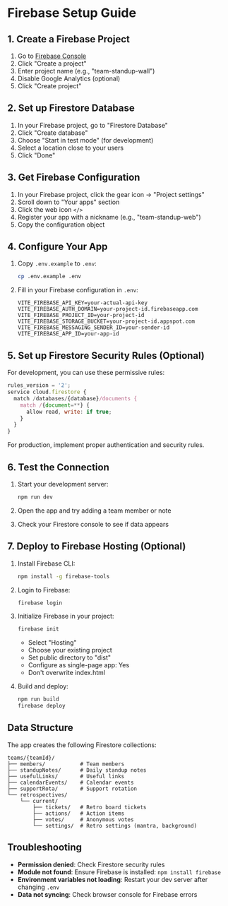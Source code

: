 # Firebase Setup Guide

## 1. Create a Firebase Project

1. Go to [Firebase Console](https://console.firebase.google.com/)
2. Click "Create a project"
3. Enter project name (e.g., "team-standup-wall")
4. Disable Google Analytics (optional)
5. Click "Create project"

## 2. Set up Firestore Database

1. In your Firebase project, go to "Firestore Database"
2. Click "Create database"
3. Choose "Start in test mode" (for development)
4. Select a location close to your users
5. Click "Done"

## 3. Get Firebase Configuration

1. In your Firebase project, click the gear icon → "Project settings"
2. Scroll down to "Your apps" section
3. Click the web icon `</>`
4. Register your app with a nickname (e.g., "team-standup-web")
5. Copy the configuration object

## 4. Configure Your App

1. Copy `.env.example` to `.env`:
   ```bash
   cp .env.example .env
   ```

2. Fill in your Firebase configuration in `.env`:
   ```
   VITE_FIREBASE_API_KEY=your-actual-api-key
   VITE_FIREBASE_AUTH_DOMAIN=your-project-id.firebaseapp.com
   VITE_FIREBASE_PROJECT_ID=your-project-id
   VITE_FIREBASE_STORAGE_BUCKET=your-project-id.appspot.com
   VITE_FIREBASE_MESSAGING_SENDER_ID=your-sender-id
   VITE_FIREBASE_APP_ID=your-app-id
   ```

## 5. Set up Firestore Security Rules (Optional)

For development, you can use these permissive rules:

```javascript
rules_version = '2';
service cloud.firestore {
  match /databases/{database}/documents {
    match /{document=**} {
      allow read, write: if true;
    }
  }
}
```

For production, implement proper authentication and security rules.

## 6. Test the Connection

1. Start your development server:
   ```bash
   npm run dev
   ```

2. Open the app and try adding a team member or note
3. Check your Firestore console to see if data appears

## 7. Deploy to Firebase Hosting (Optional)

1. Install Firebase CLI:
   ```bash
   npm install -g firebase-tools
   ```

2. Login to Firebase:
   ```bash
   firebase login
   ```

3. Initialize Firebase in your project:
   ```bash
   firebase init
   ```
   - Select "Hosting"
   - Choose your existing project
   - Set public directory to "dist"
   - Configure as single-page app: Yes
   - Don't overwrite index.html

4. Build and deploy:
   ```bash
   npm run build
   firebase deploy
   ```

## Data Structure

The app creates the following Firestore collections:

```
teams/{teamId}/
├── members/           # Team members
├── standupNotes/      # Daily standup notes
├── usefulLinks/       # Useful links
├── calendarEvents/    # Calendar events
├── supportRota/       # Support rotation
└── retrospectives/
    └── current/
        ├── tickets/   # Retro board tickets
        ├── actions/   # Action items
        ├── votes/     # Anonymous votes
        └── settings/  # Retro settings (mantra, background)
```

## Troubleshooting

- **Permission denied**: Check Firestore security rules
- **Module not found**: Ensure Firebase is installed: `npm install firebase`
- **Environment variables not loading**: Restart your dev server after changing `.env`
- **Data not syncing**: Check browser console for Firebase errors